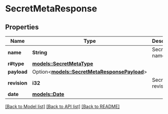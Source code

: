 # SecretMetaResponse

## Properties

Name | Type | Description | Notes
------------ | ------------- | ------------- | -------------
**name** | **String** | Secret name | 
**r#type** | [**models::SecretMetaType**](SecretMetaType.md) |  | 
**payload** | Option<[**models::SecretMetaResponsePayload**](SecretMetaResponse_payload.md)> |  | [optional]
**revision** | **i32** | Secret revision | 
**date** | [**models::Date**](Date.md) |  | 

[[Back to Model list]](../README.md#documentation-for-models) [[Back to API list]](../README.md#documentation-for-api-endpoints) [[Back to README]](../README.md)


